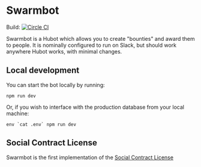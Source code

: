 # Swarmbot

Build: [![Circle CI](https://circleci.com/gh/citizencode/swarmbot/tree/master.svg?style=svg)](https://circleci.com/gh/citizencode/swarmbot/tree/master)

Swarmbot is a Hubot which allows you to create "bounties" and award them to people. It is nominally configured to run on Slack, but should work anywhere Hubot works, with minimal changes.

## Local development

You can start the bot locally by running:

    npm run dev

Or, if you wish to interface with the production database from your local machine:

    env `cat .env` npm run dev

## Social Contract License

Swarmbot is the first implementation of the [Social Contract License](https://github.com/fractastical/distributed-governance/blob/master/social_contract_license.md)
